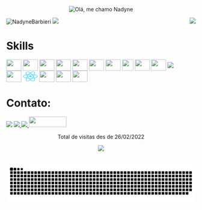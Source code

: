 <p align="center">
  <img src="https://github.com/NadyneBarbieri/NadyneBarbieri/blob/main/assets/nadyne.gif" alt="Olá, me chamo Nadyne">
</p>
<div>
  <img height="180em" width="500px" src="https://github-readme-stats.vercel.app/api?username=NadyneBarbieri&show_icons=true&locale=en&theme=react" alt="NadyneBarbieri"/>
  <img height="180em"  src="https://github-readme-stats.vercel.app/api/top-langs/?username=NadyneBarbieri&layout=compact&langs_count=7&theme=react"/>
  <img align="right" height="180px"  src="https://media.giphy.com/media/OpzPFEqd44SYAIFrs6/giphy.gif">
</div>
 
<h1> Skills </h1 >
<div  height="200px" width="200px">
  <img align="center" height="30px" width="40px" src="https://cdn.jsdelivr.net/gh/devicons/devicon/icons/html5/html5-original.svg" width="30" height="30" />
  <img align="center" height="30px" width="40px" src="https://cdn.jsdelivr.net/gh/devicons/devicon/icons/css3/css3-original.svg" width="30" height="30"/>
  <img align="center" height="30px" width="40px" src="https://cdn.jsdelivr.net/gh/devicons/devicon/icons/javascript/javascript-original.svg" width="30" height="30"/>
  <img align="center" height="30px" width="40px" src="https://cdn.jsdelivr.net/gh/devicons/devicon/icons/typescript/typescript-original.svg" height="30"/>
  <img align="center" height="30px" width="40px" src="https://cdn.jsdelivr.net/gh/devicons/devicon/icons/java/java-original.svg" width="30" height="30" />
  <img align="center" height="30px" width="40px" src="https://cdn.jsdelivr.net/gh/devicons/devicon/icons/spring/spring-original.svg" width="30" height="30"/>
  <img align="center" height="30px" width="40px" src="https://cdn.jsdelivr.net/gh/devicons/devicon/icons/mysql/mysql-original.svg" width="30" height="30"/>
  <img align="center" height="30px"  src="https://raw.githubusercontent.com/isocpp/logos/master/cpp_logo.png" width="30" height="30"/>
  <img align="center" height="30px" width="40px"  src="https://cdn.worldvectorlogo.com/logos/visual-studio-code-1.svg" />
  <img align="center" height="30px" width="40px" src="https://cdn.worldvectorlogo.com/logos/git-bash.svg" />
  <img align="center" height="30px width="40" src="https://cdn.jsdelivr.net/gh/devicons/devicon/icons/angularjs/angularjs-original.svg" />
  <img align="center" height="30px" width="40px" src="https://cdn.jsdelivr.net/gh/devicons/devicon/icons/python/python-original.svg" />
  <img align="center" height="30px" width="40px" src="https://raw.githubusercontent.com/devicons/devicon/master/icons/react/react-original.svg" />
  <img align="center" height="30px" width="40px" src="https://cdn.jsdelivr.net/gh/devicons/devicon/icons/figma/figma-original.svg" />
  <img align="center" height="30px" width="40px" src="https://cdn.jsdelivr.net/gh/devicons/devicon/icons/nodejs/nodejs-original.svg" />
  <img align="center" height="30px" width="40px" src="https://cdn.worldvectorlogo.com/logos/postman.svg" />
 
 </div>

 <h1>Contato:</h1>
 <div  height="200px" width="200px"> 
  <a target="_blank" href="https://www.instagram.com/nadyenebarbieri/" target="_blank">
    <img src="https://img.shields.io/badge/-Instagram-%23E4405F?style=for-the-badge&logo=instagram&logoColor=white" target="_blank"></a>
  <a target="_blank" href = "mailto:barbierinadyne@gmail.com">
    <img src="https://img.shields.io/badge/-Gmail-%23333?style=for-the-badge&logo=gmail&logoColor=white" target="_blank">
  </a>
  <a target="_blank" href="https://www.linkedin.com/in/nadynebarbieri" target="_blank">
    <img src="https://img.shields.io/badge/-LinkedIn-%230077B5?style=for-the-badge&logo=linkedin&logoColor=white" target="_blank">
  </a> 
  <a href="https://discord.com/#5421" target="_blank">
  <img width="100" height="28" src="https://img.shields.io/badge/Discord-7289DA?style=for-the-badge&logo=discord&logoColor=white"/>
  </a>
</div>
<div >
<p align="center" margin="300px"> Total de visitas des de 26/02/2022 </p>
<p align="center"> 
  <img src="https://profile-counter.glitch.me/NadyneBarbieri/count.svg" />
</p>
</div>
<br clear="both">

<img src="https://raw.githubusercontent.com/NadyneBarbieri/NadyneBarbieri/output/snake.svg" alt="Snake animation" />

